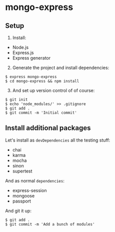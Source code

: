 # mongo-express

## Setup
1. Install:

  * Node.js
  * Express.js
  * Express generator

2. Generate the project and install dependencies:

  ```
  $ express mongo-express
  $ cd mongo-express && npm install
  ```

3. And set up version control of of course:

  ```
  $ git init
  $ echo 'node_modules/' >> .gitignore
  $ git add .
  $ git commit -m 'Initial commit'
  ```
## Install additional packages
Let's install as `devDependencies` all the testing stuff:

* chai
* karma
* mocha
* sinon
* supertest

And as normal `dependencies`:

* express-session
* mongoose
* passport

And git it up:

```
$ git add .
$ git commit -m 'Add a bunch of modules'
```

